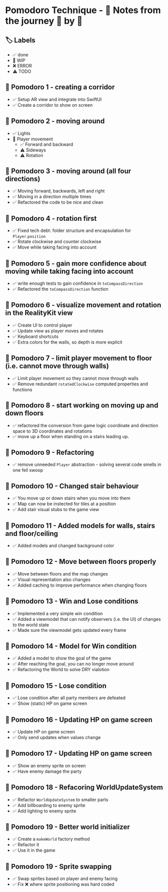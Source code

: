 # Pomodoro Technique - 📝 Notes from the journey 🍅 by 🍅

## 🏷️ Labels

- ✅ done
- 🚧 WIP
- ❌ ERROR
- ⚠️ TODO

## 🍅 Pomodoro 1 - creating a corridor

- ✅ Setup AR view and integrate into SwiftUI
- ✅ Create a corridor to show on screen

## 🍅 Pomodoro 2 - moving around

- ✅ Lights
- 🚧 Player movement
  - ✅ Forward and backward
  - ⚠️ Sideways
  - ⚠️ Rotation

## 🍅 Pomodoro 3 - moving around (all four directions)

- ✅ Moving forward, backwards, left and right
- ✅ Moving in a direction multiple times
- ✅ Refactored the code to be nice and clean

## 🍅 Pomodoro 4 - rotation first

- ✅ Fixed tech debt: folder structure and encapsulation for `Player`.`position`
- ✅ Rotate clockwise and counter clockwise
- ✅ Move while taking facing into account

## 🍅 Pomodoro 5 - gain more confidence about moving while taking facing into account

- ✅ write enough tests to gain confidence in `toCompassDirection`
- ✅ Refactored the `toCompassDirection` function

## 🍅 Pomodoro 6 - visualize movement and rotation in the RealityKit view

- ✅ Create UI to control player
- ✅ Update view as player moves and rotates
- ✅ Keyboard shortcuts
- ✅ Extra colors for the walls, so depth is more explicit

## 🍅 Pomodoro 7 - limit player movement to floor (i.e. cannot move through walls)

- ✅ Limit player movement so they cannot move through walls
- ✅ Remove redundant `rotatedClockwise` computed properties and functions

## 🍅 Pomodoro 8 - start working on moving up and down floors

- ✅ refactored the conversion from game logic coordinate and direction space to 3D coordinates and rotations
- ✅ move up a floor when standing on a stairs leading up.

## 🍅 Pomodoro 9 - Refactoring

- ✅ remove unneeded `Player` abstraction - solving several code smells in one fell swoop

## 🍅 Pomodoro 10 - Changed stair behaviour

- ✅ You move up or down stairs when you move into them
- ✅ Map can now be instected for tiles at a position
- ✅ Add stair visual stubs to the game view

## 🍅 Pomodoro 11 - Added models for walls, stairs and floor/ceiling

- ✅ Added models and changed background color

## 🍅 Pomodoro 12 - Move between floors properly

- ✅ Move between floors and the map changes
- ✅ Visual representation also changes
- ✅ Added caching to improve performance when changing floors

## 🍅 Pomodoro 13 - Win and Lose conditions

- ✅ Implemented a very simple win condition
- ✅ Added a viewmodel that can notify observers (i.e. the UI) of changes to the world state
- ✅ Made sure the viewmodel gets updated every frame

## 🍅 Pomodoro 14 - Model for Win condition

- ✅ Added a model to show the goal of the game
- ✅ After reaching the goal, you can no longer move around
- ✅ Refactoring the World to solve DRY vialotion

## 🍅 Pomodoro 15 - Lose condition

- ✅ Lose condition after all party members are defeated
- ✅ Show (static) HP on game screen

## 🍅 Pomodoro 16 - Updating HP on game screen

- ✅ Update HP on game screen
- ✅ Only send updates when values change

## 🍅 Pomodoro 17 - Updating HP on game screen

- ✅ Show an enemy sprite on screen
- ✅ Have enemy damage the party

## 🍅 Pomodoro 18 - Refacoring WorldUpdateSystem

- ✅ Refactor `WorldUpdateSystem` to smaller parts
- ✅ Add billboarding to enemy sprite
- ✅ Add lighting to enemy sprite

## 🍅 Pomodoro 19 - Better world initializer

- ✅ Create a `makeWorld` factory method
- ✅ Refactor it
- ✅ Use it in the game

## 🍅 Pomodoro 19 - Sprite swapping

- ✅ Swap sprites based on player and enemy facing
- ✅ Fix ❌ where sprite positioning was hard coded
